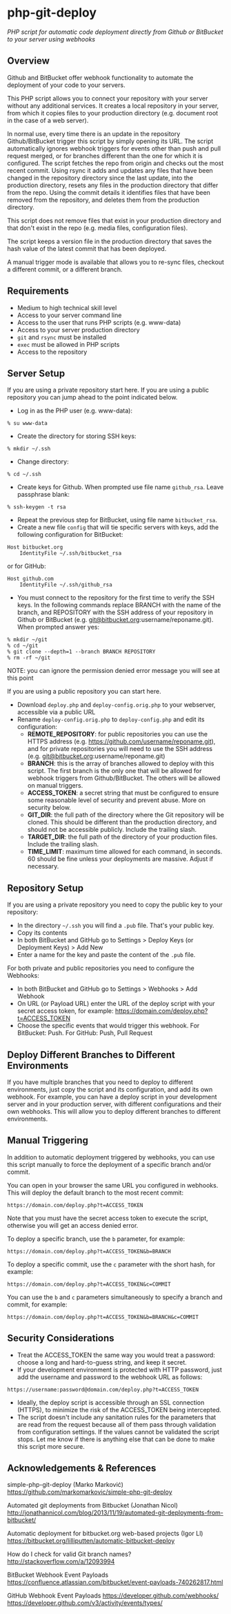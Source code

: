 # php-git-deploy
_PHP script for automatic code deployment directly from Github or BitBucket to your server using webhooks_

## Overview

Github and BitBucket offer webhook functionality to automate the deployment of your code to your servers.

This PHP script allows you to connect your repository with your server without any additional services. It creates a local repository in your server, from which it copies files to your production directory (e.g. document root in the case of a web server). 

In normal use, every time there is an update in the repository Github/BitBucket trigger this script by simply opening its URL. The script automatically ignores webhook triggers for events other than push and pull request merged, or for branches different than the one for which it is configured. The script fetches the repo from origin and checks out the most recent commit. Using rsync it adds and updates any files that have been changed in the repository directory since the last update, into the production directory, resets any files in the production directory that differ from the repo. Using the commit details it identifies files that have been removed from the repository, and deletes them from the production directory.

This script does not remove files that exist in your production directory and that don't exist in the repo (e.g. media files, configuration files).

The script keeps a version file in the production directory that saves the hash value of the latest commit that has been deployed.

A manual trigger mode is available that allows you to re-sync files, checkout a different commit, or a different branch.

## Requirements

* Medium to high technical skill level
* Access to your server command line
* Access to the user that runs PHP scripts (e.g. www-data)
* Access to your server production directory
* `git` and `rsync` must be installed
* `exec` must be allowed in PHP scripts
* Access to the repository

## Server Setup

If you are using a private repository start here. If you are using a public repository you can jump ahead to the point indicated below.

* Log in as the PHP user (e.g. www-data): 
```
% su www-data
```
* Create the directory for storing SSH keys: 
```
% mkdir ~/.ssh
```
* Change directory: 
```
% cd ~/.ssh
```
* Create keys for Github. When prompted use file name `github_rsa`. Leave passphrase blank: 
```
% ssh-keygen -t rsa
```
* Repeat the previous step for BitBucket, using file name `bitbucket_rsa`.
* Create a new file `config` that will tie specific servers with keys, add the following configuration for BitBucket:
```
Host bitbucket.org
    IdentityFile ~/.ssh/bitbucket_rsa
```
or for GitHub:
```
Host github.com
    IdentityFile ~/.ssh/github_rsa
```
* You must connect to the repository for the first time to verify the SSH keys. In the following commands replace BRANCH with the name of the branch, and REPOSITORY with the SSH address of your repository in Github or BitBucket (e.g. git@bitbucket.org:username/reponame.git). When prompted answer yes:
```
% mkdir ~/git
% cd ~/git
% git clone --depth=1 --branch BRANCH REPOSITORY
% rm -rf ~/git
```

NOTE: you can ignore the permission denied error message you will see at this point

If you are using a public repository you can start here.

* Download `deploy.php` and `deploy-config.orig.php` to your webserver, accessible via a public URL
* Rename `deploy-config.orig.php` to `deploy-config.php` and edit its configuration:
  * __REMOTE_REPOSITORY__: for public repositories you can use the HTTPS address (e.g. https://github.com/username/reponame.git), and for private repositories you will need to use the SSH address (e.g. git@bitbucket.org:username/reponame.git)
  * __BRANCH__: this is the array of branches allowed to deploy with this script. The first branch is the only one that will be allowed for webhook triggers from Github/BitBucket. The others will be allowed on manual triggers.
  * __ACCESS_TOKEN__: a secret string that must be configured to ensure some reasonable level of security and prevent abuse. More on security below.
  * __GIT_DIR__: the full path of the directory where the Git repository will be cloned. This should be different than the production directory, and should not be accessible publicly. Include the trailing slash.
  * __TARGET_DIR__: the full path of the directory of your production files. Include the trailing slash.
  * __TIME_LIMIT__: maximum time allowed for each command, in seconds. 60 should be fine unless your deployments are massive. Adjust if necessary.

## Repository Setup

If you are using a private repository you need to copy the public key to your repository:

* In the directory `~/.ssh` you will find a `.pub` file. That's your public key. 
* Copy its contents
* In both BitBucket and GitHub go to Settings > Deploy Keys (or Deployment Keys) > Add New
* Enter a name for the key and paste the content of the `.pub` file.

For both private and public repositories you need to configure the Webhooks:

* In both BitBucket and GitHub go to Settings > Webhooks > Add Webhook
* On URL (or Payload URL) enter the URL of the deploy script with your secret access token, for example: https://domain.com/deploy.php?t=ACCESS_TOKEN
* Choose the specific events that would trigger this webhook. For BitBucket: Push. For GitHub: Push, Pull Request 

## Deploy Different Branches to Different Environments

If you have multiple branches that you need to deploy to different environments, just copy the script and its configuration, and add its own webhook. For example, you can have a deploy script in your development server and in your production server, with different configurations and their own webhooks. This will allow you to deploy different branches to different environments.

## Manual Triggering

In addition to automatic deployment triggered by webhooks, you can use this script manually to force the deployment of a specific branch and/or commit.

You can open in your browser the same URL you configured in webhooks. This will deploy the default branch to the most recent commit:
```
https://domain.com/deploy.php?t=ACCESS_TOKEN
```
Note that you must have the secret access token to execute the script, otherwise you will get an access denied error.

To deploy a specific branch, use the `b` parameter, for example:
```
https://domain.com/deploy.php?t=ACCESS_TOKEN&b=BRANCH
```

To deploy a specific commit, use the `c` parameter with the short hash, for example:
```
https://domain.com/deploy.php?t=ACCESS_TOKEN&c=COMMIT
```

You can use the `b` and `c` parameters simultaneously to specify a branch and commit, for example:
```
https://domain.com/deploy.php?t=ACCESS_TOKEN&b=BRANCH&c=COMMIT
```

## Security Considerations

* Treat the ACCESS_TOKEN the same way you would treat a password: choose a long and hard-to-guess string, and keep it secret.
* If your development environment is protected with HTTP password, just add the username and password to the webhook URL as follows:
```
https://username:password@domain.com/deploy.php?t=ACCESS_TOKEN
```
* Ideally, the deploy script is accessible through an SSL connection (HTTPS), to minimize the risk of the ACCESS_TOKEN being intercepted.
* The script doesn't include any sanitation rules for the parameters that are read from the request because all of them pass through validation from configuration settings. If the values cannot be validated the script stops. Let me know if there is anything else that can be done to make this script more secure. 

## Acknowledgements & References

simple-php-git-deploy (Marko Marković)
https://github.com/markomarkovic/simple-php-git-deploy

Automated git deployments from Bitbucket (Jonathan Nicol)
http://jonathannicol.com/blog/2013/11/19/automated-git-deployments-from-bitbucket/

Automatic deployment for bitbucket.org web-based projects (Igor Ll)
https://bitbucket.org/lilliputten/automatic-bitbucket-deploy

How do I check for valid Git branch names?
http://stackoverflow.com/a/12093994

BitBucket Webhook Event Payloads
https://confluence.atlassian.com/bitbucket/event-payloads-740262817.html

GitHub Webhook Event Payloads
https://developer.github.com/webhooks/
https://developer.github.com/v3/activity/events/types/
